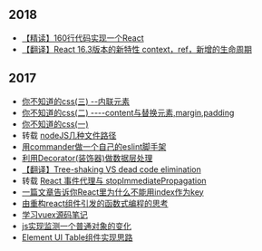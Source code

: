 ## 2018
- [【精读】160行代码实现一个React](https://github.com/z2014/Blog/issues/13)
- [【翻译】React 16.3版本的新特性 context，ref，新增的生命周期](https://github.com/z2014/Blog/issues/12)
## 2017
- [你不知道的css(三) --内联元素](https://github.com/z2014/Blog/issues/11)
- [你不知道的css(二) ----content与替换元素,margin,padding](https://github.com/z2014/Blog/issues/10)
- [你不知道的css(一)](https://github.com/z2014/Blog/issues/9)
- 转载 [nodeJS几种文件路径](https://github.com/imsobear/blog/issues/48)
- [用commander做一个自己的eslint脚手架](https://github.com/z2014/Blog/issues/8)
- [利用Decorator(装饰器)做数据层处理](https://github.com/z2014/Blog/issues/7)
- [【翻译】Tree-shaking VS dead code elimination](https://github.com/z2014/Blog/issues/6)
- 转载 [React 事件代理与 stopImmediatePropagation](https://github.com/youngwind/blog/issues/107)
- [一篇文章告诉你React里为什么不能用index作为key](https://github.com/z2014/Blog/issues/5)
- [由重构react组件引发的函数式编程的思考](https://github.com/z2014/Blog/issues/4)
- [学习vuex源码笔记](https://github.com/z2014/Blog/issues/3)
- [js实现监测一个普通对象的变化](https://github.com/z2014/Vue-component/issues/2) 
- [Element UI Table组件实现思路](https://github.com/z2014/Vue-component/issues/1)

